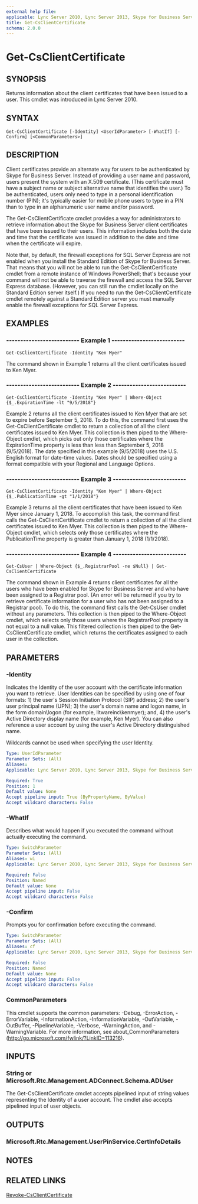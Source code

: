 ```yaml
---
external help file: 
applicable: Lync Server 2010, Lync Server 2013, Skype for Business Server 2015
title: Get-CsClientCertificate
schema: 2.0.0
---
```


# Get-CsClientCertificate

## SYNOPSIS
Returns information about the client certificates that have been issued to a user.
This cmdlet was introduced in Lync Server 2010.


## SYNTAX

```
Get-CsClientCertificate [-Identity] <UserIdParameter> [-WhatIf] [-Confirm] [<CommonParameters>]
```

## DESCRIPTION
Client certificates provide an alternate way for users to be authenticated by Skype for Business Server.
Instead of providing a user name and password, users present the system with an X.509 certificate.
(This certificate must have a subject name or subject alternative name that identifies the user.) To be authenticated, users only need to type in a personal identification number (PIN); it's typically easier for mobile phone users to type in a PIN than to type in an alphanumeric user name and/or password.

The Get-CsClientCertificate cmdlet provides a way for administrators to retrieve information about the Skype for Business Server client certificates that have been issued to their users.
This information includes both the date and time that the certificate was issued in addition to the date and time when the certificate will expire.

Note that, by default, the firewall exceptions for SQL Server Express are not enabled when you install the Standard Edition of Skype for Business Server.
That means that you will not be able to run the Get-CsClientCertificate cmdlet from a remote instance of Windows PowerShell; that's because your command will not be able to traverse the firewall and access the SQL Server Express database.
(However, you can still run the cmdlet locally on the Standard Edition server itself.) If you need to run the Get-CsClientCertificate cmdlet remotely against a Standard Edition server you must manually enable the firewall exceptions for SQL Server Express.


## EXAMPLES

### -------------------------- Example 1 --------------------------
```
Get-CsClientCertificate -Identity "Ken Myer"
```

The command shown in Example 1 returns all the client certificates issued to Ken Myer.

### -------------------------- Example 2 --------------------------
```
Get-CsClientCertificate -Identity "Ken Myer" | Where-Object {$_.ExpirationTime -lt "9/5/2018"}
```

Example 2 returns all the client certificates issued to Ken Myer that are set to expire before September 5, 2018.
To do this, the command first uses the Get-CsClientCertificate cmdlet to return a collection of all the client certificates issued to Ken Myer.
This collection is then piped to the Where-Object cmdlet, which picks out only those certificates where the ExpirationTime property is less than less than September 5, 2018 (9/5/2018).
The date specified in this example (9/5/2018) uses the U.S.
English format for date-time values.
Dates should be specified using a format compatible with your Regional and Language Options.

### -------------------------- Example 3 --------------------------
```
Get-CsClientCertificate -Identity "Ken Myer" | Where-Object {$_.PublicationTime -gt "1/1/2018"}
```

Example 3 returns all the client certificates that have been issued to Ken Myer since January 1, 2018.
To accomplish this task, the command first calls the Get-CsClientCertificate cmdlet to return a collection of all the client certificates issued to Ken Myer.
This collection is then piped to the Where-Object cmdlet, which selects only those certificates where the PublicationTime property is greater than January 1, 2018 (1/1/2018).

### -------------------------- Example 4 --------------------------
```
Get-CsUser | Where-Object {$_.RegistrarPool -ne $Null} | Get-CsClientCertificate
```

The command shown in Example 4 returns client certificates for all the users who have been enabled for Skype for Business Server and who have been assigned to a Registrar pool.
(An error will be returned if you try to retrieve certificate information for a user who has not been assigned to a Registrar pool).
To do this, the command first calls the Get-CsUser cmdlet without any parameters.
This collection is then piped to the Where-Object cmdlet, which selects only those users where the RegistrarPool property is not equal to a null value.
This filtered collection is then piped to the Get-CsClientCertificate cmdlet, which returns the certificates assigned to each user in the collection.


## PARAMETERS

### -Identity
Indicates the Identity of the user account with the certificate information you want to retrieve.
User Identities can be specified by using one of four formats: 1) the user's Session Initiation Protocol (SIP) address; 2) the user's user principal name (UPN); 3) the user's domain name and logon name, in the form domain\logon (for example, litwareinc\kenmyer); and, 4) the user's Active Directory display name (for example, Ken Myer).
You can also reference a user account by using the user's Active Directory distinguished name.

Wildcards cannot be used when specifying the user Identity.

```yaml
Type: UserIdParameter
Parameter Sets: (All)
Aliases: 
Applicable: Lync Server 2010, Lync Server 2013, Skype for Business Server 2015

Required: True
Position: 1
Default value: None
Accept pipeline input: True (ByPropertyName, ByValue)
Accept wildcard characters: False
```

### -WhatIf
Describes what would happen if you executed the command without actually executing the command.

```yaml
Type: SwitchParameter
Parameter Sets: (All)
Aliases: wi
Applicable: Lync Server 2010, Lync Server 2013, Skype for Business Server 2015

Required: False
Position: Named
Default value: None
Accept pipeline input: False
Accept wildcard characters: False
```

### -Confirm
Prompts you for confirmation before executing the command.

```yaml
Type: SwitchParameter
Parameter Sets: (All)
Aliases: cf
Applicable: Lync Server 2010, Lync Server 2013, Skype for Business Server 2015

Required: False
Position: Named
Default value: None
Accept pipeline input: False
Accept wildcard characters: False
```

### CommonParameters
This cmdlet supports the common parameters: -Debug, -ErrorAction, -ErrorVariable, -InformationAction, -InformationVariable, -OutVariable, -OutBuffer, -PipelineVariable, -Verbose, -WarningAction, and -WarningVariable. For more information, see about_CommonParameters (http://go.microsoft.com/fwlink/?LinkID=113216).


## INPUTS

### String or Microsoft.Rtc.Management.ADConnect.Schema.ADUser
The Get-CsClientCertificate cmdlet accepts pipelined input of string values representing the Identity of a user account.
The cmdlet also accepts pipelined input of user objects.


## OUTPUTS

### Microsoft.Rtc.Management.UserPinService.CertInfoDetails


## NOTES


## RELATED LINKS

[Revoke-CsClientCertificate](Revoke-CsClientCertificate.md)
